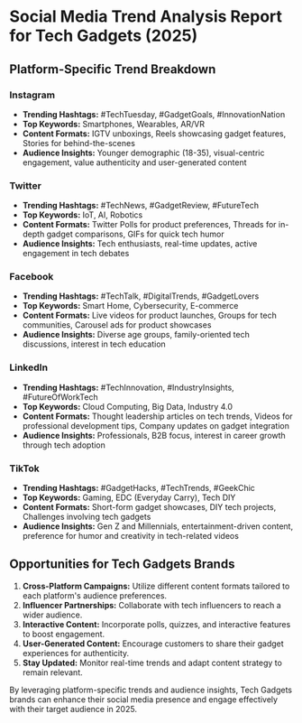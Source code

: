 # Social Media Trend Analysis Report for Tech Gadgets (2025)

## Platform-Specific Trend Breakdown

### Instagram
- **Trending Hashtags:** #TechTuesday, #GadgetGoals, #InnovationNation
- **Top Keywords:** Smartphones, Wearables, AR/VR
- **Content Formats:** IGTV unboxings, Reels showcasing gadget features, Stories for behind-the-scenes
- **Audience Insights:** Younger demographic (18-35), visual-centric engagement, value authenticity and user-generated content

### Twitter
- **Trending Hashtags:** #TechNews, #GadgetReview, #FutureTech
- **Top Keywords:** IoT, AI, Robotics
- **Content Formats:** Twitter Polls for product preferences, Threads for in-depth gadget comparisons, GIFs for quick tech humor
- **Audience Insights:** Tech enthusiasts, real-time updates, active engagement in tech debates

### Facebook
- **Trending Hashtags:** #TechTalk, #DigitalTrends, #GadgetLovers
- **Top Keywords:** Smart Home, Cybersecurity, E-commerce
- **Content Formats:** Live videos for product launches, Groups for tech communities, Carousel ads for product showcases
- **Audience Insights:** Diverse age groups, family-oriented tech discussions, interest in tech education

### LinkedIn
- **Trending Hashtags:** #TechInnovation, #IndustryInsights, #FutureOfWorkTech
- **Top Keywords:** Cloud Computing, Big Data, Industry 4.0
- **Content Formats:** Thought leadership articles on tech trends, Videos for professional development tips, Company updates on gadget integration
- **Audience Insights:** Professionals, B2B focus, interest in career growth through tech adoption

### TikTok
- **Trending Hashtags:** #GadgetHacks, #TechTrends, #GeekChic
- **Top Keywords:** Gaming, EDC (Everyday Carry), Tech DIY
- **Content Formats:** Short-form gadget showcases, DIY tech projects, Challenges involving tech gadgets
- **Audience Insights:** Gen Z and Millennials, entertainment-driven content, preference for humor and creativity in tech-related videos

## Opportunities for Tech Gadgets Brands
1. **Cross-Platform Campaigns:** Utilize different content formats tailored to each platform's audience preferences.
2. **Influencer Partnerships:** Collaborate with tech influencers to reach a wider audience.
3. **Interactive Content:** Incorporate polls, quizzes, and interactive features to boost engagement.
4. **User-Generated Content:** Encourage customers to share their gadget experiences for authenticity.
5. **Stay Updated:** Monitor real-time trends and adapt content strategy to remain relevant.

By leveraging platform-specific trends and audience insights, Tech Gadgets brands can enhance their social media presence and engage effectively with their target audience in 2025.